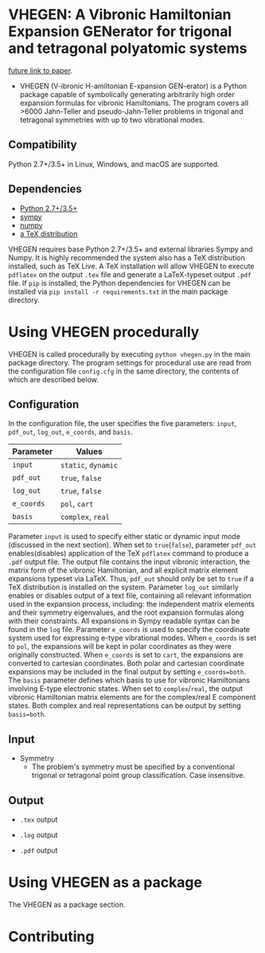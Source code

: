 # VHEGEN: A Vibronic Hamiltonian Expansion GENerator for trigonal and tetragonal polyatomic systems

[future link to paper](placeholder).

* VHEGEN (V-ibronic H-amiltonian E-xpansion GEN-erator) is a Python package capable of symbolically generating arbitrarily high order expansion formulas for vibronic Hamiltonians. The program covers all >6000 Jahn-Teller and pseudo-Jahn-Teller problems in trigonal and tetragonal symmetries with up to two vibrational modes.

## Compatibility 

Python 2.7+/3.5+ in Linux, Windows, and macOS are supported.

## Dependencies

* [Python 2.7+/3.5+](https://www.python.org/)
* [sympy](https://www.sympy.org)
* [numpy](https://www.numpy.org/)
* [a TeX distribution](http://www.tug.org/interest.html#free)

VHEGEN requires base Python 2.7+/3.5+ and external libraries Sympy and Numpy. It is highly recommended the system also has a TeX distribution installed, such as TeX Live. A TeX installation will allow VHEGEN to execute `pdflatex` on the output `.tex` file and generate a LaTeX-typeset output `.pdf` file. If `pip` is installed, the Python dependencies for VHEGEN can be installed via `pip install -r requirements.txt` in the main package directory.

# Using VHEGEN procedurally

VHEGEN is called procedurally by executing `python vhegen.py` in the main package directory. The program settings for procedural use are read from the configuration file `config.cfg` in the same directory, the contents of which are described below.

## Configuration

 In the configuration file, the user specifies the five parameters: `input`, `pdf_out`, `log_out`, `e_coords`, and `basis`. 
 
 | Parameter  | Values              |
|------------|---------------------|
| `input`    | `static`, `dynamic` |
| `pdf_out`  | `true`, `false`     |
| `log_out`  | `true`, `false`     |
| `e_coords` | `pol`, `cart`       |
| `basis`    | `complex`, `real`   |
 
 Parameter `input` is used to specify either static or dynamic input mode (discussed in the next section). When set to `true`(`false`), parameter `pdf_out` enables(disables) application of the TeX `pdflatex` command to produce a `.pdf` output file. The output file contains the input vibronic interaction, the matrix form of the vibronic Hamiltonian, and all explicit matrix element expansions typeset via LaTeX. Thus, `pdf_out` should only be set to `true` if a TeX distribution is installed on the system. Parameter `log_out` similarly enables or disables output of a text file, containing all relevant information used in the expansion process, including: the independent matrix elements and their symmetry eigenvalues, and the root expansion formulas along with their constraints. All expansions in Sympy readable syntax can be found in the `log` file. Parameter `e_coords` is used to specify the coordinate system used for expressing e-type vibrational modes. When `e_coords` is set to `pol`, the expansions will be kept in polar coordinates as they were originally constructed. When `e_coords` is set to `cart`, the expansions are converted to cartesian coordinates. Both polar and cartesian coordinate expansions may be included in the final output by setting `e_coords=both`. The `basis` parameter defines which basis to use for vibronic Hamiltonians involving E-type electronic states. When set to `complex`/`real`, the output vibronic Hamiltonian matrix elements are for the complex/real E component states. Both complex and real representations can be output by setting `basis=both`.

## Input

* Symmetry
	* The problem's symmetry must be specified by a conventional trigonal or tetragonal point group classification. Case insensitive.

## Output

* `.tex` output

* `.log` output

* `.pdf` output

# Using VHEGEN as a package

The VHEGEN as a package section.

# Contributing



